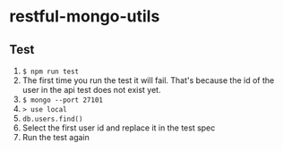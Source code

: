 # restful-mongo-utils

## Test

1. `$ npm run test`
2. The first time you run the test it will fail. That's because the id of the user in the api test does not exist yet.
3. `$ mongo --port 27101`
4. `> use local`
5. `db.users.find()`
6. Select the first user id and replace it in the test spec
7. Run the test again